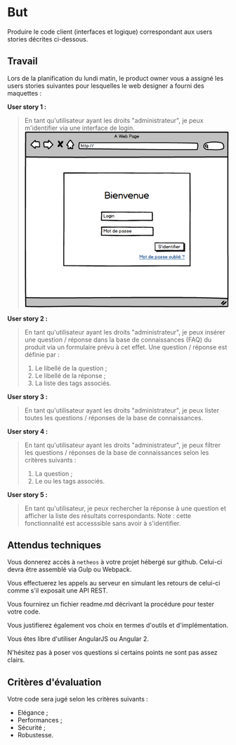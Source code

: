 But
===
Produire le code client (interfaces et logique) correspondant aux users stories décrites ci-dessous. 

Travail
-------
Lors de la planification du lundi matin, le product owner vous a assigné les users stories suivantes pour lesquelles le web designer a fourni des maquettes :

**User story 1 :**
> En tant qu'utilisateur ayant les droits "administrateur", je peux m'identifier via une interface de login.
![Interface login](Login.png)

**User story 2 :**
> En tant qu'utilisateur ayant les droits "administrateur", je peux insérer une question / réponse dans la base de connaissances (FAQ) du produit via un formulaire prévu à cet effet. Une question / réponse est définie par :
> 1. Le libellé de la question ;
> 0. Le libellé de la réponse ;
> 0. La liste des tags associés.

**User story 3 :**
> En tant qu'utilisateur ayant les droits "administrateur", je peux lister toutes les questions / réponses de la base de connaissances.

**User story 4 :**
> En tant qu'utilisateur ayant les droits "administrateur", je peux filtrer les questions / réponses de la base de connaissances selon les critères suivants :
> 1. La question ;
> 0. Le ou les tags associés.

**User story 5 :**
> En tant qu'utilisateur, je peux rechercher la réponse à une question et afficher la liste des résultats correspondants. Note : cette fonctionnalité est accesssible sans avoir à s'identifier.

Attendus techniques
-------------------
Vous donnerez accès à `netheos` à votre projet hébergé sur github. Celui-ci devra être assemblé via Gulp ou Webpack.

Vous effectuerez les appels au serveur en simulant les retours de celui-ci comme s'il exposait une API REST.

Vous fournirez un fichier readme.md décrivant la procédure pour tester votre code.

Vous justifierez également vos choix en termes d'outils et d'implémentation.

Vous êtes libre d'utiliser AngularJS ou Angular 2.

N'hésitez pas à poser vos questions si certains points ne sont pas assez clairs.

Critères d'évaluation
-------------------
Votre code sera jugé selon les critères suivants :
- Elégance ;
- Performances ;
- Sécurité ;
- Robustesse.
